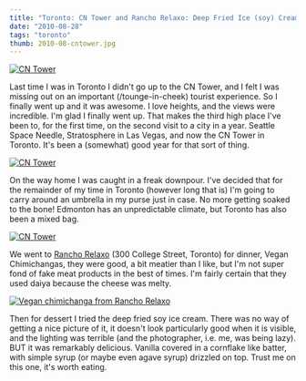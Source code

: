 ```yaml
---
title: "Toronto: CN Tower and Rancho Relaxo: Deep Fried Ice (soy) Cream, need I say more?"
date: "2010-08-28"
tags: "toronto"
thumb: 2010-08-cntower.jpg
---
```





[![CN Tower](images/4928033014_bf7e2d72cd.jpg)](http://www.flickr.com/photos/prairiev/4928033014/ "CN Tower by MeShellG, on Flickr")


Last time I was in Toronto I didn't go up to the CN Tower, and I felt I was missing out on an important (/tounge-in-cheek) tourist experience. So I finally went up and it was awesome. I love heights, and the views were incredible. I'm glad I finally went up. That makes the third high place I've been to, for the first time, on the second visit to a city in a year. Seattle Space Needle, Stratosphere in Las Vegas, and now the CN Tower in Toronto. It's been a (somewhat) good year for that sort of thing.  


[![CN Tower](images/4927437359_e58dba367c.jpg)](http://www.flickr.com/photos/prairiev/4927437359/ "CN Tower by MeShellG, on Flickr")


On the way home I was caught in a freak downpour. I've decided that for the remainder of my time in Toronto (however long that is) I'm going to carry around an umbrella in my purse just in case. No more getting soaked to the bone! Edmonton has an unpredictable climate, but Toronto has also been a mixed bag.  


[![CN Tower](images/4928032992_2bc0833e27.jpg)](http://www.flickr.com/photos/prairiev/4928032992/ "CN Tower by MeShellG, on Flickr")


We went to [Rancho Relaxo](http://www.ranchorelaxo.biz/) (300 College Street, Toronto) for dinner, Vegan Chimichangas, they were good, a bit meatier than I like, but I'm not super fond of fake meat products in the best of times. I'm fairly certain that they used daiya because the cheese was melty.  


[![Vegan chimichanga from Rancho Relaxo](images/4930474939_a0fb305f39.jpg)](http://www.flickr.com/photos/prairiev/4930474939/ "Vegan chimichanga from Rancho Relaxo by MeShellG, on Flickr")


Then for dessert I tried the deep fried soy ice cream. There was no way of getting a nice picture of it, it doesn't look particularly good when it is visible, and the lighting was terrible (and the photographer, i.e. me, was being lazy). BUT it was remarkably delicious. Vanilla covered in a cornflake like batter, with simple syrup (or maybe even agave syrup) drizzled on top. Trust me on this one, it's worth eating.
